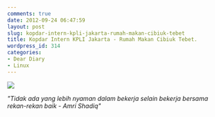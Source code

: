 ```yaml
---
comments: true
date: 2012-09-24 06:47:59
layout: post
slug: kopdar-intern-kpli-jakarta-rumah-makan-cibiuk-tebet
title: Kopdar Intern KPLI Jakarta - Rumah Makan Cibiuk Tebet.
wordpress_id: 314
categories:
- Dear Diary
- Linux
---
```


[![](http://passionfactory.files.wordpress.com/2012/09/kopdar.jpg)](http://passionfactory.files.wordpress.com/2012/09/kopdar.jpg)




_"Tidak ada yang lebih nyaman dalam bekerja selain bekerja bersama rekan-rekan baik - Amri Shadiq"_

